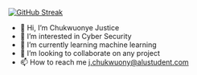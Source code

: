 [![GitHub Streak](https://streak-stats.demolab.com/?user=Justice000001&theme=dark)](https://git.io/streak-stats)

- 👋 Hi, I’m Chukwuonye Justice
- 👀 I’m interested in Cyber Security
- 🌱 I’m currently learning machine learning
- 💞️ I’m looking to collaborate on any project
- 📫 How to reach me j.chukwuony@alustudent.com

<!---
Justice00000/Justice00000 is a ✨ unique ✨ repository because his `README.md` (this file) appears on his GitHub profile.
You can click the Preview link to take a look at your changes.
--->

